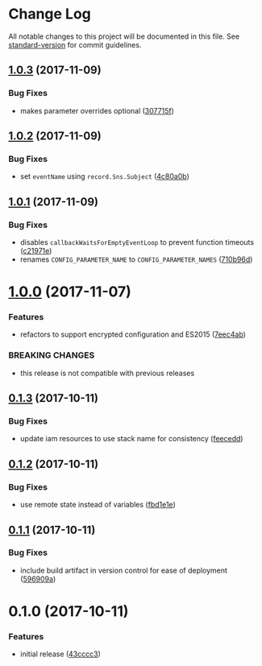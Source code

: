 # Change Log

All notable changes to this project will be documented in this file. See [standard-version](https://github.com/conventional-changelog/standard-version) for commit guidelines.

<a name="1.0.3"></a>
## [1.0.3](https://github.com/cludden/tf-codebuild-trigger/compare/v1.0.2...v1.0.3) (2017-11-09)


### Bug Fixes

* makes parameter overrides optional ([307715f](https://github.com/cludden/tf-codebuild-trigger/commit/307715f))



<a name="1.0.2"></a>
## [1.0.2](https://github.com/cludden/tf-codebuild-trigger/compare/v1.0.1...v1.0.2) (2017-11-09)


### Bug Fixes

* set `eventName` using `record.Sns.Subject` ([4c80a0b](https://github.com/cludden/tf-codebuild-trigger/commit/4c80a0b))



<a name="1.0.1"></a>
## [1.0.1](https://github.com/cludden/tf-codebuild-trigger/compare/v1.0.0...v1.0.1) (2017-11-09)


### Bug Fixes

* disables `callbackWaitsForEmptyEventLoop` to prevent function timeouts ([c21971e](https://github.com/cludden/tf-codebuild-trigger/commit/c21971e))
* renames `CONFIG_PARAMETER_NAME` to `CONFIG_PARAMETER_NAMES` ([710b96d](https://github.com/cludden/tf-codebuild-trigger/commit/710b96d))



<a name="1.0.0"></a>
# [1.0.0](https://github.com/cludden/tf-codebuild-trigger/compare/v0.1.3...v1.0.0) (2017-11-07)


### Features

* refactors to support encrypted configuration and ES2015 ([7eec4ab](https://github.com/cludden/tf-codebuild-trigger/commit/7eec4ab))


### BREAKING CHANGES

* this release is not compatible with previous releases



<a name="0.1.3"></a>
## [0.1.3](https://github.com/cludden/tf-codebuild-trigger/compare/v0.1.2...v0.1.3) (2017-10-11)


### Bug Fixes

* update iam resources to use stack name for consistency ([feecedd](https://github.com/cludden/tf-codebuild-trigger/commit/feecedd))



<a name="0.1.2"></a>
## [0.1.2](https://github.com/cludden/tf-codebuild-trigger/compare/v0.1.1...v0.1.2) (2017-10-11)


### Bug Fixes

* use remote state instead of variables ([fbd1e1e](https://github.com/cludden/tf-codebuild-trigger/commit/fbd1e1e))



<a name="0.1.1"></a>
## [0.1.1](https://github.com/cludden/tf-codebuild-trigger/compare/v0.1.0...v0.1.1) (2017-10-11)


### Bug Fixes

* include build artifact in version control for ease of deployment ([596909a](https://github.com/cludden/tf-codebuild-trigger/commit/596909a))



<a name="0.1.0"></a>
# 0.1.0 (2017-10-11)


### Features

* initial release ([43cccc3](https://github.com/cludden/tf-codebuild-trigger/commit/43cccc3))
